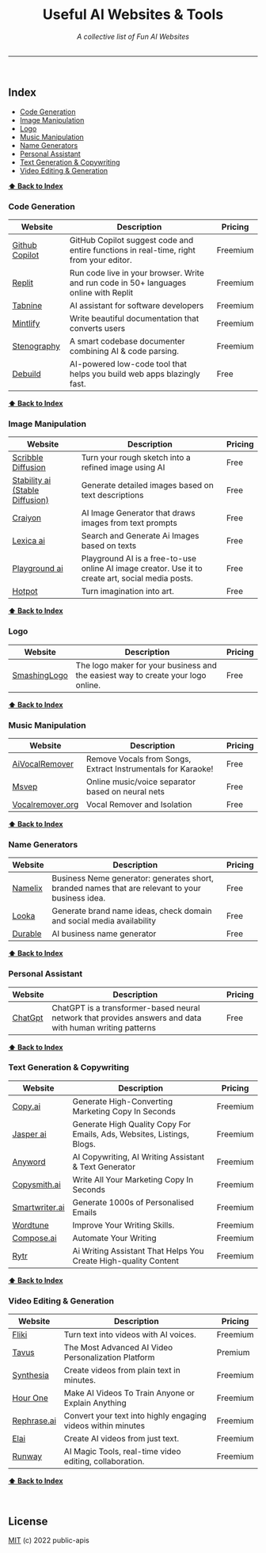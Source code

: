 
<div align="center">
    <h1>Useful AI Websites & Tools</h1>
    <i>A collective list of Fun AI Websites</i>
</div>

<br />



---

<br />

## Index    
* [Code Generation](#code-generation)
* [Image Manipulation](#image-manipulation)
* [Logo](#logo)
* [Music Manipulation](#music-manipuation)
* [Name Generators](#name-generators)
* [Personal Assistant](#personal-assistant)
* [Text Generation & Copywriting](#text-generation--copywriting)
* [Video Editing & Generation](#video-editing--Generation)
    <br />


**[⬆ Back to Index](#index)**
### Code Generation
Website | Description | Pricing |
|---|---|---|
| [Github Copilot](https://github.com/features/copilot) | GitHub Copilot suggest code and entire functions in real-time, right from your editor. | Freemium |
| [Replit](https://replit.com/) | Run code live in your browser. Write and run code in 50+ languages online with Replit | Freemium |
| [Tabnine](https://www.tabnine.com/) | AI assistant for software developers | Freemium |
| [Mintlify](https://mintlify.com/) | Write beautiful documentation that converts users | Freemium |
| [Stenography](https://stenography.dev/) | A smart codebase documenter combining AI & code parsing. | Freemium |
| [Debuild](https://debuild.app/) | AI-powered low-code tool that helps you build web apps blazingly fast. | Free |


**[⬆ Back to Index](#index)**
### Image Manipulation
Website | Description | Pricing |
|---|---|---|
| [Scribble Diffusion](https://scribblediffusion.com/) | Turn your rough sketch into a refined image using AI | Free |
| [Stability ai (Stable Diffusion) ](https://stability.ai/) | Generate detailed images based on text descriptions | Free |
| [Craiyon](https://www.craiyon.com/) | AI Image Generator that draws images from text prompts | Free |
| [Lexica ai](https://lexica.art/) | Search and Generate Ai Images based on texts | Free |
| [Playground ai](https://playgroundai.com/) | Playground AI is a free-to-use online AI image creator. Use it to create art, social media posts. | Free |
| [Hotpot](https://hotpot.ai/art-generator) | Turn imagination into art. | Free |


    
**[⬆ Back to Index](#index)**
### Logo
Website | Description | Pricing |
|---|---|---|
| [SmashingLogo](https://smashinglogo.com/en/) | The logo maker for your business and the easiest way to create your logo online.  | Free |
  

**[⬆ Back to Index](#index)**
### Music Manipulation
Website | Description | Pricing | 
|---|---|---|
| [AiVocalRemover](https://aivocalremover.com/) | Remove Vocals from Songs, Extract Instrumentals for Karaoke! | Free | 
| [Msvep](https://mvsep.com/) | Online music/voice separator based on neural nets | Free |
| [Vocalremover.org](https://vocalremover.org) | Vocal Remover and Isolation | Free |

  

**[⬆ Back to Index](#index)**
### Name Generators
Website | Description | Pricing | 
|---|---|---|
| [Namelix](https://namelix.com/) | Business Neme generator: generates short, branded names that are relevant to your business idea. | Free | 
| [Looka](https://looka.com/) | Generate brand name ideas, check domain and social media availability | Free |
| [Durable](https://durable.co/name-generator) | AI business name generator | Free |

        

**[⬆ Back to Index](#index)**
### Personal Assistant
Website | Description | Pricing | 
|---|---|---|
| [ChatGpt](https://chat.openai.com/chat) | ChatGPT is a transformer-based neural network that provides answers and data with human writing patterns | Free | 



        

**[⬆ Back to Index](#index)**
### Text Generation & Copywriting
Website | Description | Pricing | 
|---|---|---|
| [Copy.ai](https://www.copy.ai/) | Generate High-Converting Marketing Copy In Seconds | Freemium | 
| [Jasper ai](https://www.jasper.ai/) | Generate High Quality Copy For Emails, Ads, Websites, Listings, Blogs. | Freemium | 
| [Anyword](https://anyword.com/) | AI Copywriting, AI Writing Assistant & Text Generator | Freemium | 
| [Copysmith.ai](https://copysmith.ai/) | Write All Your Marketing Copy In Seconds | Freemium | 
| [Smartwriter.ai](https://www.smartwriter.ai/) | Generate 1000s of Personalised Emails | Freemium | 
| [Wordtune](https://www.wordtune.com/) | Improve Your Writing Skills. | Freemium | 
| [Compose.ai](https://www.compose.ai/) | Automate Your Writing | Freemium | 
| [Rytr](https://rytr.me/) |  Ai Writing Assistant That Helps You Create High-quality Content | Freemium | 

        

**[⬆ Back to Index](#index)**
### Video Editing & Generation
Website | Description | Pricing | 
|---|---|---|
| [Fliki](https://fliki.ai/) |  Turn text into videos with AI voices. | Freemium | 
| [Tavus](https://www.tavus.io/) | The Most Advanced AI Video Personalization Platform | Premium | 
| [Synthesia](https://www.synthesia.io/) | Create videos from plain text in minutes. | Freemium | 
| [Hour One](https://hourone.ai/) | Make AI Videos To Train Anyone or Explain Anything | Freemium | 
| [Rephrase.ai](https://rephrase.ai/) | Convert your text into highly engaging videos within minutes | Freemium | 
| [Elai](https://elai.io/) | Create AI videos from just text. | Freemium | 
| [Runway](https://runwayml.com/) |  AI Magic Tools, real-time video editing, collaboration. | Freemium | 




**[⬆ Back to Index](#index)**

<br>

## License
[MIT](LICENSE) (c) 2022 public-apis
